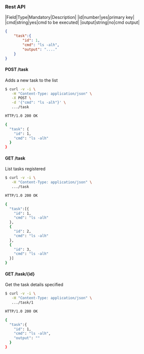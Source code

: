 ### Rest API

|Field|Type|Mandatory|Description|
|id|number|yes|primary key|
|cmd|string|yes|cmd to be executed|
|output|string|no|cmd output|

```json
{
    "task":{
        "id": 1,
        "cmd": "ls -alh",
        "output": "...."
    }
}
```

#### POST /task

Adds a new task to the list

```bash
$ curl -v -i \
   -H "Content-Type: application/json" \
   -X POST \
   -d '{"cmd": "ls -alh"}' \
   .../task

HTTP/1.0 200 OK

{
  "task": {
    "id": 1,
    "cmd": "ls -alh"
  }
}

```

#### GET /task

List tasks registered

```bash
$ curl -v -i \
   -H "Content-Type: application/json" \
   .../task

HTTP/1.0 200 OK

{
  "task":[{
    "id": 1,
    "cmd": "ls -alh"
  },
  {
    "id": 2,
    "cmd": "ls -alh"
  },
  {
    "id": 3,
    "cmd": "ls -alh"
  }]
}

```

#### GET /task/{id}

Get the task details specified

```bash
$ curl -v -i \
   -H "Content-Type: application/json" \
   .../task/1

HTTP/1.0 200 OK

{
  "task":{
    "id": 1,
    "cmd": "ls -alh",
    "output": ""
  }
}

```
